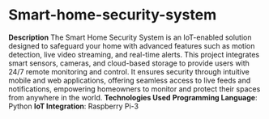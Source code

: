 # Smart-home-security-system
**Description**
The Smart Home Security System is an IoT-enabled solution designed to safeguard your home with advanced features such as motion detection, live video streaming, and real-time alerts. This project integrates smart sensors, cameras, and cloud-based storage to provide users with 24/7 remote monitoring and control. It ensures security through intuitive mobile and web applications, offering seamless access to live feeds and notifications, empowering homeowners to monitor and protect their spaces from anywhere in the world.
**Technologies Used**
  **Programming Language**: Python
  **IoT Integration**: Raspberry Pi-3

